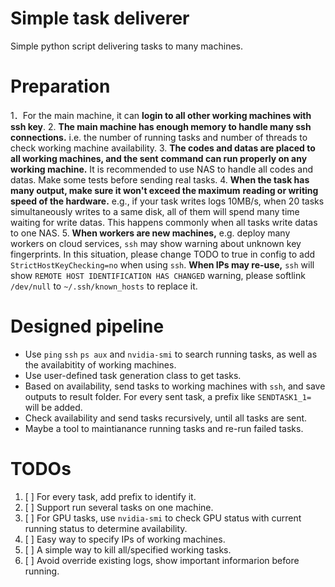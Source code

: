 # Simple task deliverer

Simple python script delivering tasks to many machines.

# Preparation

1．For the main machine, it can **login to all other working machines with**
   **ssh key**.
2. **The main machine has enough memory to handle many ssh connections.** i.e. 
   the number of running tasks and number of threads to check working machine 
   availability.
3. **The codes and datas are placed to all working machines, and the sent**
   **command can run properly on any working machine.** It is recommended to 
   use NAS to handle all codes and datas. Make some tests before sending real 
   tasks. 
4. **When the task has many output, make sure it won't exceed the maximum** 
   **reading or writing speed of the hardware.** e.g., if your task writes logs
   10MB/s, when 20 tasks simultaneously writes to a same disk, all of them will
   spend many time waiting for write datas. This happens commonly when all
   tasks write datas to one NAS. 
5. **When workers are new machines,** e.g. deploy many workers on cloud
   services, `ssh` may show warning about unknown key fingerprints. In this
   situation, please change TODO to true in config to add
   `StrictHostKeyChecking=no` when using `ssh`. **When IPs may re-use,** `ssh`
   will show `REMOTE HOST IDENTIFICATION HAS CHANGED` warning, please softlink 
   `/dev/null` to `~/.ssh/known_hosts` to replace it.

# Designed pipeline

- Use `ping` `ssh` `ps aux` and `nvidia-smi` to search running tasks, as well 
  as the availabitity of working machines.
- Use user-defined task generation class to get tasks.
- Based on availability, send tasks to working machines with `ssh`, and save 
  outputs to result folder. For every sent task, a prefix like `SENDTASK1_1=`
  will be added.
- Check availability and send tasks recursively, until all tasks are sent. 
- Maybe a tool to maintianance running tasks and re-run failed tasks.

# TODOs

1. [ ] For every task, add prefix to identify it. 
2. [ ] Support run several tasks on one machine.
3. [ ] For GPU tasks, use `nvidia-smi` to check GPU status with current 
       running status to determine availability.
4. [ ] Easy way to specify IPs of working machines.
5. [ ] A simple way to kill all/specified working tasks.
6. [ ] Avoid override existing logs, show important informarion before 
       running.
